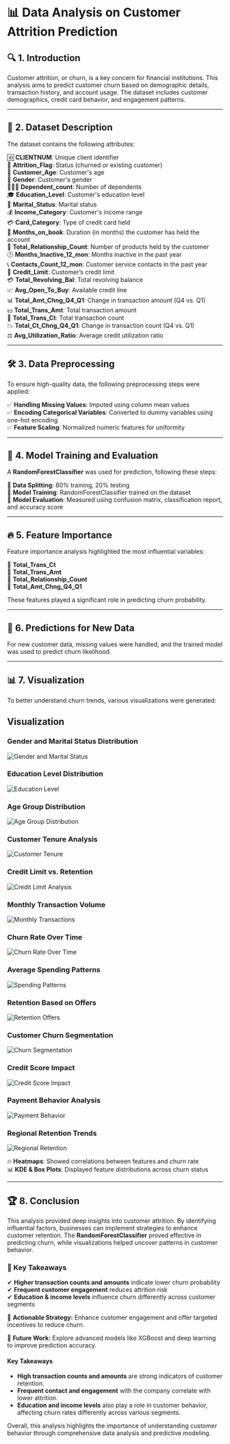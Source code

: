 # 📊 Data Analysis on Customer Attrition Prediction

## 🔍 1. Introduction
Customer attrition, or churn, is a key concern for financial institutions. This analysis aims to predict customer churn based on demographic details, transaction history, and account usage. The dataset includes customer demographics, credit card behavior, and engagement patterns.

---

## 📁 2. Dataset Description
The dataset contains the following attributes:

🆔 **CLIENTNUM**: Unique client identifier  
🔄 **Attrition_Flag**: Status (churned or existing customer)  
🎂 **Customer_Age**: Customer's age  
🚻 **Gender**: Customer's gender  
👨‍👩‍👧 **Dependent_count**: Number of dependents  
🎓 **Education_Level**: Customer's education level  
💍 **Marital_Status**: Marital status  
💰 **Income_Category**: Customer's income range  
💳 **Card_Category**: Type of credit card held  
📅 **Months_on_book**: Duration (in months) the customer has held the account  
🔗 **Total_Relationship_Count**: Number of products held by the customer  
🕒 **Months_Inactive_12_mon**: Months inactive in the past year  
📞 **Contacts_Count_12_mon**: Customer service contacts in the past year  
🏦 **Credit_Limit**: Customer’s credit limit  
💳 **Total_Revolving_Bal**: Total revolving balance  
📈 **Avg_Open_To_Buy**: Available credit line  
📊 **Total_Amt_Chng_Q4_Q1**: Change in transaction amount (Q4 vs. Q1)  
💵 **Total_Trans_Amt**: Total transaction amount  
🔢 **Total_Trans_Ct**: Total transaction count  
📉 **Total_Ct_Chng_Q4_Q1**: Change in transaction count (Q4 vs. Q1)  
⚖ **Avg_Utilization_Ratio**: Average credit utilization ratio  

---

## 🛠 3. Data Preprocessing
To ensure high-quality data, the following preprocessing steps were applied:

✅ **Handling Missing Values**: Imputed using column mean values  
✅ **Encoding Categorical Variables**: Converted to dummy variables using one-hot encoding  
✅ **Feature Scaling**: Normalized numeric features for uniformity  

---

## 🤖 4. Model Training and Evaluation
A **RandomForestClassifier** was used for prediction, following these steps:

📌 **Data Splitting**: 80% training, 20% testing  
📌 **Model Training**: RandomForestClassifier trained on the dataset  
📌 **Model Evaluation**: Measured using confusion matrix, classification report, and accuracy score  

---

## 🔥 5. Feature Importance
Feature importance analysis highlighted the most influential variables:

🔹 **Total_Trans_Ct**  
🔹 **Total_Trans_Amt**  
🔹 **Total_Relationship_Count**  
🔹 **Total_Amt_Chng_Q4_Q1**  

These features played a significant role in predicting churn probability.

---

## 🔮 6. Predictions for New Data
For new customer data, missing values were handled, and the trained model was used to predict churn likelihood.

---

## 📊 7. Visualization
To better understand churn trends, various visualizations were generated:
## Visualization

### Gender and Marital Status Distribution
![Gender and Marital Status](https://github.com/RameenShahid/Credit-Card-Customer-Retention-and-Churn-Cohort-Analysis-/blob/d9dfaba3662434ffa4cf6b21e903d8a137ae7e6a/images/New%20folder/Screenshot%20(51).png)

### Education Level Distribution
![Education Level](https://github.com/RameenShahid/Credit-Card-Customer-Retention-and-Churn-Cohort-Analysis-/blob/d9dfaba3662434ffa4cf6b21e903d8a137ae7e6a/images/New%20folder/Screenshot%20(52).png)

### Age Group Distribution
![Age Group Distribution](https://github.com/RameenShahid/Credit-Card-Customer-Retention-and-Churn-Cohort-Analysis-/blob/d9dfaba3662434ffa4cf6b21e903d8a137ae7e6a/images/New%20folder/Screenshot%20(53).png)

### Customer Tenure Analysis
![Customer Tenure](https://github.com/RameenShahid/Credit-Card-Customer-Retention-and-Churn-Cohort-Analysis-/blob/d9dfaba3662434ffa4cf6b21e903d8a137ae7e6a/images/New%20folder/Screenshot%20(54).png)

### Credit Limit vs. Retention
![Credit Limit Analysis](https://github.com/RameenShahid/Credit-Card-Customer-Retention-and-Churn-Cohort-Analysis-/blob/d9dfaba3662434ffa4cf6b21e903d8a137ae7e6a/images/New%20folder/Screenshot%20(55).png)

### Monthly Transaction Volume
![Monthly Transactions](https://github.com/RameenShahid/Credit-Card-Customer-Retention-and-Churn-Cohort-Analysis-/blob/d9dfaba3662434ffa4cf6b21e903d8a137ae7e6a/images/New%20folder/Screenshot%20(56).png)

### Churn Rate Over Time
![Churn Rate Over Time](https://github.com/RameenShahid/Credit-Card-Customer-Retention-and-Churn-Cohort-Analysis-/blob/d9dfaba3662434ffa4cf6b21e903d8a137ae7e6a/images/New%20folder/Screenshot%20(57).png)

### Average Spending Patterns
![Spending Patterns](https://github.com/RameenShahid/Credit-Card-Customer-Retention-and-Churn-Cohort-Analysis-/blob/d9dfaba3662434ffa4cf6b21e903d8a137ae7e6a/images/New%20folder/Screenshot%20(58).png)

### Retention Based on Offers
![Retention Offers](https://github.com/RameenShahid/Credit-Card-Customer-Retention-and-Churn-Cohort-Analysis-/blob/d9dfaba3662434ffa4cf6b21e903d8a137ae7e6a/images/New%20folder/Screenshot%20(59).png)

### Customer Churn Segmentation
![Churn Segmentation](https://github.com/RameenShahid/Credit-Card-Customer-Retention-and-Churn-Cohort-Analysis-/blob/d9dfaba3662434ffa4cf6b21e903d8a137ae7e6a/images/New%20folder/Screenshot%20(60).png)

### Credit Score Impact
![Credit Score Impact](https://github.com/RameenShahid/Credit-Card-Customer-Retention-and-Churn-Cohort-Analysis-/blob/d9dfaba3662434ffa4cf6b21e903d8a137ae7e6a/images/New%20folder/Screenshot%20(61).png)

### Payment Behavior Analysis
![Payment Behavior](https://github.com/RameenShahid/Credit-Card-Customer-Retention-and-Churn-Cohort-Analysis-/blob/d9dfaba3662434ffa4cf6b21e903d8a137ae7e6a/images/New%20folder/Screenshot%20(62).png)

### Regional Retention Trends
![Regional Retention](https://github.com/RameenShahid/Credit-Card-Customer-Retention-and-Churn-Cohort-Analysis-/blob/d9dfaba3662434ffa4cf6b21e903d8a137ae7e6a/images/New%20folder/Screenshot%20(63).png)



🔥 **Heatmaps**: Showed correlations between features and churn rate  
📊 **KDE & Box Plots**: Displayed feature distributions across churn status  

---

## 🏆 8. Conclusion
This analysis provided deep insights into customer attrition. By identifying influential factors, businesses can implement strategies to enhance customer retention. The **RandomForestClassifier** proved effective in predicting churn, while visualizations helped uncover patterns in customer behavior.

### 🎯 Key Takeaways
✔ **Higher transaction counts and amounts** indicate lower churn probability  
✔ **Frequent customer engagement** reduces attrition risk  
✔ **Education & income levels** influence churn differently across customer segments  

📢 **Actionable Strategy:** Enhance customer engagement and offer targeted incentives to reduce churn. 

🚀 **Future Work:** Explore advanced models like XGBoost and deep learning to improve prediction accuracy.



#### Key Takeaways
- **High transaction counts and amounts** are strong indicators of customer retention.
- **Frequent contact and engagement** with the company correlate with lower attrition.
- **Education and income levels** also play a role in customer behavior, affecting churn rates differently across various segments.

Overall, this analysis highlights the importance of understanding customer behavior through comprehensive data analysis and predictive modeling.
